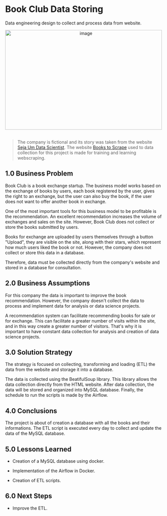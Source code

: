 # Book Club Data Storing

Data engineering design to collect and process data from website.

<div align="center">
    <img src="https://images.unsplash.com/photo-1481627834876-b7833e8f5570?ixlib=rb-1.2.1&ixid=MnwxMjA3fDB8MHxwaG90by1wYWdlfHx8fGVufDB8fHx8&auto=format&fit=crop&w=928&q=80" width='100%' height='320' alt="image">
</div>

<br>

> The company is fictional and its story was taken from the website [Seja Um Data Scientist](https://sejaumdatascientist.com/o-projeto-de-data-engineering-para-o-seu-portfolio/). The website [Books to Scrape](https://books.toscrape.com/) used to data collection for this project is made for training and learning webscraping.

## 1.0 Business Problem

Book Club is a book exchange startup. The business model works based on the exchange of books by users, each book registered by the user, gives the right to an exchange, but the user can also buy the book, if the user does not want to offer another book in exchange.

One of the most important tools for this business model to be profitable is the recommendation. An excellent recommendation increases the volume of exchanges and sales on the site. However, Book Club does not collect or store the books submitted by users.

Books for exchange are uploaded by users themselves through a button "Upload", they are visible on the site, along with their stars, which represent how much users liked the book or not. However, the company does not collect or store this data in a database.

Therefore, data must be collected directly from the company's website and stored in a database for consultation.

## 2.0 Business Assumptions

For this company the data is important to improve the book recommendation. However, the company doesn't collect the data to process and implement data for analysis or data science projects.

A recommendation system can facilitate recommending books for sale or for exchange. This can facilitate a greater number of visits within the site, and in this way create a greater number of visitors. That's why it is important to have constant data collection for analysis and creation of data science projects.

## 3.0 Solution Strategy

The strategy is focused on collecting, transforming and loading (ETL) the data from the website and storage it into a database.

The data is collected using the BeatifulSoup library. This library allows the data collection directly from the HTML website. After data collection, the data will be stored and organized into MySQL database. Finally, the schedule to run the scripts is made by the Airflow.

## 4.0 Conclusions

The project is about of creation a database with all the books and their informations. The ETL script is executed every day to collect and update the data of the MySQL database.

## 5.0 Lessons Learned

* Creation of a MySQL database using docker.

* Implementation of the Airflow in Docker.

* Creation of ETL scripts.

## 6.0 Next Steps

* Improve the ETL.

<!--
## 4.0 Top 3 Data Insights

## 5.0 Machine Learning Applied

## 6.0 Machine Learning Performance

## 7.0 Business Results

## 8.0 Conclusions

## 9.0 Lessons Learned

## 10.0 Next Steps
>